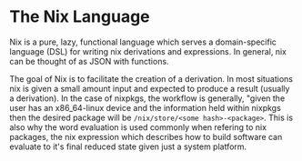 # The Nix Language

Nix is a pure, lazy, functional language which serves a domain-specific language (DSL)
for writing nix derivations and expressions. In general, nix can be thought of as 
JSON with functions. 

The goal of Nix is to facilitate the creation of a derivation. In most situations
nix is given a small amount input and expected to produce a result (usually a derivation).
In the case of nixpkgs, the workflow is generally, "given the user has an x86_64-linux
device and the information held within nixpkgs then the desired package will be
`/nix/store/<some hash>-<package>`. This is also why the word evaluation is used commonly
when refering to nix packages, the nix expression which describes how to build
software can evaluate to it's final reduced state given just a system platform.

